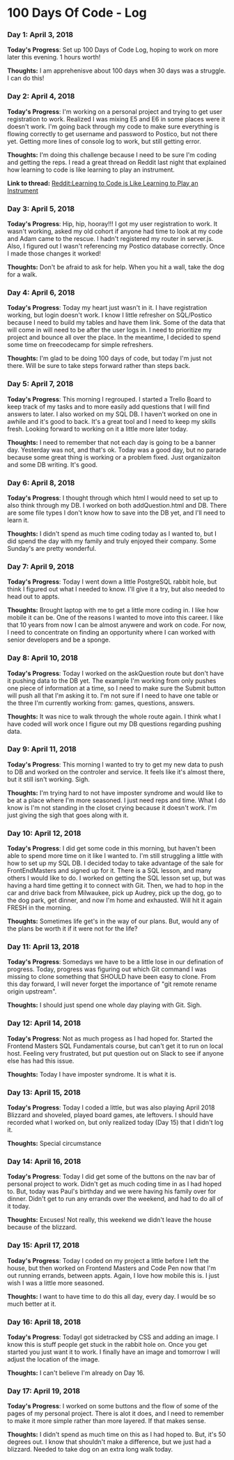 # 100 Days Of Code - Log

### Day 1: April 3, 2018
<!-- ##### (delete me or comment me out) -->

**Today's Progress**: Set up 100 Days of Code Log, hoping to work on more later this evening.  1 hours worth!

**Thoughts:** I am apprehenisve about 100 days when 30 days was a struggle.  I can do this!

### Day 2: April 4, 2018
<!-- ##### (delete me or comment me out) -->

**Today's Progress**: I'm working on a personal project and trying to get user registration to work.  Realized I was mixing E5 and E6 in some places were it doesn't work.  I'm going back through my code to make sure everything is flowing correctly to get username and password to Postico, but not there yet.  Getting more lines of console log to work, but still getting error.

**Thoughts:** I'm doing this challenge because I need to be sure I'm coding and getting the reps.  I read a great thread on Reddit last night that explained how learning to code is like learning to play an instrument.  

**Link to thread:** [Reddit:Learning to Code is Like Learning to Play an Instrument](https://www.reddit.com/r/learnprogramming/comments/89ccke/are_some_people_just_not_cut_for_programming_ive/?st=JFKIOULM&sh=e7439966)

### Day 3: April 5, 2018

**Today's Progress**: Hip, hip, hooray!!!  I got my user registration to work.  It wasn't working, asked my old cohort if anyone had time to look at my code and Adam came to the rescue.  I hadn't registered my router in server.js.  Also, I figured out I wasn't referencing my Postico database correctly.  Once I made those changes it worked!

**Thoughts:** Don't be afraid to ask for help.  When you hit a wall, take the dog for a walk.

### Day 4: April 6, 2018

**Today's Progress**: Today my heart just wasn't in it.  I have registration working, but login doesn't work.  I know I little refresher on SQL/Postico because I need to build my tables and have them link.  Some of the data that will come in will need to be after the user logs in.  I need to prioritize my project and bounce all over the place.  In the meantime, I decided to spend some time on freecodecamp for simple refreshers.

**Thoughts:** I'm glad to be doing 100 days of code, but today I'm just not there.  Will be sure to take steps forward rather than steps back.

### Day 5: April 7, 2018

**Today's Progress**: This morning I regrouped.  I started a Trello Board to keep track of my tasks and to more easily add questions that I will find answers to later.  I also worked on my SQL DB.  I haven't worked on one in awhile and it's good to back.  It's a great tool and I need to keep my skills fresh.  Looking forward to working on it a little more later today.

**Thoughts:** I need to remember that not each day is going to be a banner day.  Yesterday was not, and that's ok.  Today was a good day, but no parade because some great thing is working or a problem fixed.  Just organizaiton and some DB writing.  It's good.

### Day 6: April 8, 2018

**Today's Progress**: I thought through which html I would need to set up to also think through my DB.  I worked on both addQuestion.html and DB.  There are some file types I don't know how to save into the DB yet, and I'll need to learn it.

**Thoughts:** I didn't spend as much time coding today as I wanted to, but I did spend the day with my family and truly enjoyed their company.  Some Sunday's are pretty wonderful.

### Day 7: April 9, 2018

**Today's Progress**: Today I went down a little PostgreSQL rabbit hole, but think I figured out what I needed to know.  I'll give it a try, but also needed to head out to appts.

**Thoughts:** Brought laptop with me to get a little more coding in.  I like how mobile it can be.  One of the reasons I wanted to move into this career. I like that 10 years from now I can be almost anywere and work on code.  For now, I need to concentrate on finding an opportunity where I can worked with senior developers and be a sponge.

### Day 8: April 10, 2018

**Today's Progress**: Today I worked on the askQuestion route but don't have it pushing data to the DB yet.  The example I'm working from only pushes one piece of information at a time, so I need to make sure the Submit button will push all that I'm asking it to.  I'm not sure if I need to have one table or the three I'm currently working from: games, questions, answers.  

**Thoughts:** It was nice to walk through the whole route again.  I think what I have coded will work once I figure out my DB questions regarding pushing data.

### Day 9: April 11, 2018

**Today's Progress**: This morning I wanted to try to get my new data to push to DB and worked on the controler and service.  It feels like it's almost there, but it still isn't working.  Sigh.

**Thoughts:** I'm trying hard to not have imposter syndrome and would like to be at a place where I'm more seasoned.  I just need reps and time.  What I do know is I'm not standing in the closet crying because it doesn't work.  I'm just giving the sigh that goes along with it.

### Day 10: April 12, 2018

**Today's Progress**: I did get some code in this morning, but haven't been able to spend more time on it like I wanted to.  I'm still struggling a little with how to set up my SQL DB.  I decided today to take advantage of the sale for FrontEndMasters and signed up for it.  There is a SQL lesson, and many others I would like to do.  I worked on getting the SQL lesson set up, but was having a hard time getting it to connect with Git.  Then, we had to hop in the car and drive back from Milwaukee, pick up Audrey, pick up the dog, go to the dog park, get dinner, and now I'm home and exhausted.  Will hit it again FRESH in the morning.

**Thoughts:** Sometimes life get's in the way of our plans.  But, would any of the plans be worth it if it were not for the life?

### Day 11: April 13, 2018

**Today's Progress**: Somedays we have to be a little lose in our defination of progress.  Today, progress was figuring out which Git command I was missing to clone something that SHOULD have been easy to clone.  From this day forward, I will never forget the importance of "git remote rename origin upstream".

**Thoughts:** I should just spend one whole day playing with Git.  Sigh.

### Day 12: April 14, 2018

**Today's Progress**: Not as much progess as I had hoped for.  Started the Frontend Masters SQL Fundamentals course, but can't get it to run on local host.  Feeling very frustrated, but put question out on Slack to see if anyone else has had this issue.

**Thoughts:** Today I have imposter syndrome.  It is what it is.

### Day 13: April 15, 2018

**Today's Progress**: Today I coded a little, but was also playing April 2018 Blizzard and shoveled, played board games, ate leftovers.  I should have recorded what I worked on, but only realized today (Day 15) that I didn't log it.

**Thoughts:** Special circumstance

### Day 14: April 16, 2018

**Today's Progress**: Today I did get some of the buttons on the nav bar of personal project to work.  Didn't get as much coding time in as I had hoped to.  But, today was Paul's birthday and we were having his family over for dinner.  Didn't get to run any errands over the weekend, and had to do all of it today.

**Thoughts:**  Excuses!  Not really, this weekend we didn't leave the house because of the blizzard.

### Day 15: April 17, 2018

**Today's Progress**: Today I coded on my project a little before I left the house, but then worked on Frontend Masters and Code Pen now that I'm out running errands, between appts.  Again, I love how mobile this is.  I just wish I was a little more seasoned.

**Thoughts:**  I want to have time to do this all day, every day.  I would be so much better at it.

### Day 16: April 18, 2018

**Today's Progress**: TodayI got sidetracked by CSS and adding an image.  I know this is stuff people get stuck in the rabbit hole on.  Once you get started you just want it to work.  I finally have an image and tomorrow I will adjust the location of the image.

**Thoughts:**  I can't believe I'm already on Day 16.

### Day 17: April 19, 2018

**Today's Progress**: I worked on some buttons and the flow of some of the pages of my personal project.  There is alot it does, and I need to remember to make it more simple rather than more layered.  If that makes sense.

**Thoughts:**  I didn't spend as much time on this as I had hoped to.  But, it's 50 degrees out.  I know that shouldn't make a difference, but we just had a blizzard.  Needed to take dog on an extra long walk today.